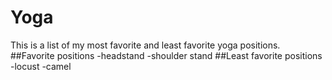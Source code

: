 # Yoga
This is a list of my most favorite and least favorite yoga positions.
##Favorite positions
-headstand
-shoulder stand
##Least favorite positions
-locust
-camel
